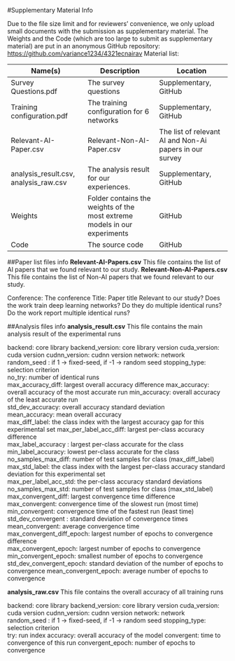 #Supplementary Material Info

Due to the file size limit and for reviewers’ convenience, we only upload small documents with the submission as supplementary material. The Weights and the Code (which are too large to submit as supplementary material) are put in an anonymous GitHub repository: https://github.com/variance1234/4321ecnairav
Material list:

Name(s) |Description|Location
---|---|---
Survey Questions.pdf| The survey questions| Supplementary, GitHub
Training configuration.pdf| The training configuration for 6 networks| Supplementary, GitHub
Relevant-AI-Paper.csv| Relevant-Non-AI-Paper.csv| The list of relevant AI and Non-Ai papers in our survey| Supplementary, GitHub
analysis_result.csv, analysis_raw.csv| The analysis result for our experiences.| Supplementary, GitHub
Weights| Folder contains the weights of the most extreme models in our experiments| GitHub
Code| The source code| GitHub


##Paper list files info
**Relevant-AI-Papers.csv**
This file contains the list of AI papers that we found relevant to our study.
**Relevant-Non-AI-Papers.csv**
This file contains the list of Non-AI papers that we found relevant to our study.

Conference: The conference
Title: Paper title
Relevant to our study? Does the work train deep learning networks?
Do they do multiple identical runs? Do the work report multiple identical runs?

##Analysis files info
**analysis_result.csv**
This file contains the main analysis result of the experimental runs

backend: core library
backend_version: core library version
cuda_version: cuda version
cudnn_version: cudnn version
network: network	
random_seed	: if 1 ->  fixed-seed, if -1 -> random seed
stopping_type: selection criterion	
no_try: number of identical runs	
max_accuracy_diff:	largest overall accuracy difference
max_accuracy: overall accuracy of the most accurate run	
min_accuracy: overall accuracy of the least accurate run	
std_dev_accuracy: overall accuracy standard deviation	
mean_accuracy: mean overall accuracy	
max_diff_label: the class index with the largest accuracy gap for this experimental set	
max_per_label_acc_diff: largest per-class accuracy difference	
max_label_accuracy	: largest per-class accurate for the class 
min_label_accuracy: lowest per-class accurate for the class	
no_samples_max_diff: number of test samples for class (max_diff_label)	
max_std_label: the class index with the largest per-class accuracy standard deviation for this experimental set		
max_per_label_acc_std: the per-class accuracy standard deviations	
no_samples_max_std: number of test samples for class (max_std_label)	
max_convergent_diff: largest convergence time difference	
max_convergent: convergence time of the slowest run (most time)	
min_convergent: convergence time of the fastest run (least time)	
std_dev_convergent	: standard deviation of convergence times
mean_convergent: average convergence time	
max_convergent_diff_epoch: largest number of epochs to convergence difference	
max_convergent_epoch: largest number of epochs to convergence	
min_convergent_epoch: smallest number of epochs to convergence	
std_dev_convergent_epoch: standard deviation of the number of epochs to convergence
mean_convergent_epoch: average number of epochs to convergence

**analysis_raw.csv**
This file contains the overall accuracy of all training runs

backend: core library
backend_version: core library version
cuda_version: cuda version
cudnn_version: cudnn version
network: network	
random_seed	: if 1 ->  fixed-seed, if -1 -> random seed
stopping_type: selection criterion	
try: run index
accuracy: overall accuracy of the model
convergent: time to convergence of this run
convergent_epoch: number of epochs to convergence
